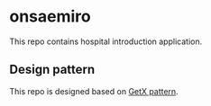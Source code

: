 # onsaemiro

This repo contains hospital introduction application.

## Design pattern

This repo is designed based on [GetX pattern](https://github.com/kauemurakami/getx_pattern).
